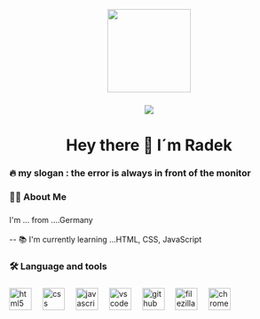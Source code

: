 
<div align="center">
  <img height="150" src="https://media.giphy.com/media/M9gbBd9nbDrOTu1Mqx/giphy.gif"  />
</div>

###
<div align="center">
  <img src="https://visitor-badge.laobi.icu/badge?page_id=radek-ops/radek-ops&left_color=brown"  /> 
</div>


###

<h1 align="center">Hey there 👋 I´m Radek</h1>

###

<h3 align="left">🔥   my slogan :  the error is always in front of the monitor</h3>

###


###

<h3 align="left">👩‍💻  About Me</h3>

###

<p align="left">I'm ... from ....Germany<br><br>-- 📚 I'm currently learning ...HTML, CSS, JavaScript</p>

###

<h3 align="left">🛠 Language and tools</h3>

###



###

<div align="left">
  <img src="https://cdn.jsdelivr.net/gh/devicons/devicon/icons/html5/html5-original.svg" height="40" alt="html5 logo"  />
  <img width="12" />
  <img src="https://cdn.jsdelivr.net/gh/devicons/devicon/icons/css3/css3-original.svg" height="40" alt="css logo"  />
  <img width="12" />
  <img src="https://cdn.jsdelivr.net/gh/devicons/devicon/icons/javascript/javascript-original.svg" height="40" alt="javascript logo"  />
  <img width="12" />
  <img src="https://cdn.jsdelivr.net/gh/devicons/devicon/icons/vscode/vscode-original.svg" height="40" alt="vscode logo"  />
  <img width="12" />
  <img src="https://cdn.jsdelivr.net/gh/devicons/devicon/icons/github/github-original.svg" height="40" alt="github logo"  />
  <img width="12" />
  <img src="https://cdn.jsdelivr.net/gh/devicons/devicon/icons/filezilla/filezilla-plain.svg" height="40" alt="filezilla logo"  />
  <img width="12" />
  <img src="https://cdn.jsdelivr.net/gh/devicons/devicon/icons/chrome/chrome-original.svg" height="40" alt="chrome logo"  />
</div>

<p align="left"></p>

###

